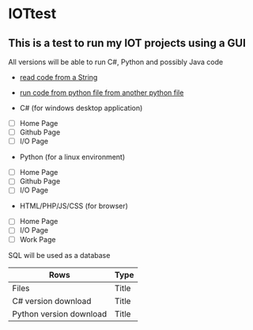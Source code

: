 # IOTtest

## This is a test to run my IOT projects using a GUI

All versions will be able to run C#, Python and possibly Java code

- [read code from a String](https://social.msdn.microsoft.com/Forums/Lync/en-US/e15bb0e1-6759-4afe-8c3c-d32d751efc87/i-want-to-execute-a-line-of-c-code-stored-in-a-string?forum=csharpgeneral)
- [run code from python file from another python file](https://stackoverflow.com/questions/7974849/how-can-i-make-one-python-file-run-another)


- C# (for windows desktop application) 
- [ ] Home Page
- [ ] Github Page
- [ ] I/O Page

- Python (for a  linux environment)
- [ ] Home Page
- [ ] Github Page
- [ ] I/O Page

- HTML/PHP/JS/CSS (for browser)
- [ ] Home Page
- [ ] I/O Page
- [ ] Work Page

SQL will be used as a database

| Rows | Type |
| ----------- | ----------- |
| Files | Title |
| C# version download| Title |
| Python version download| Title |
